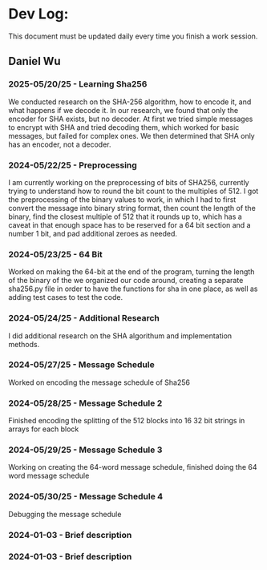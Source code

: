 # Dev Log:

This document must be updated daily every time you finish a work session.

## Daniel Wu

### 2025-05/20/25 - Learning Sha256
We conducted research on the SHA-256 algorithm, how to encode it, and what happens if we decode it. In our research, we found that only the encoder for SHA exists, but no decoder. At first we tried simple messages to encrypt with SHA and tried decoding them, which worked for basic messages, but failed for complex ones. We then determined that SHA only has an encoder, not a decoder. 

### 2024-05/22/25 - Preprocessing
I am currently working on the preprocessing of bits of SHA256, currently trying to understand how to round the bit count to the multiples of 512. I got the preprocessing of the binary values to work, in which I had to first convert the message into binary string format, then count the length of the binary, find the closest multiple of 512 that it rounds up to, which has a caveat in that enough space has to be reserved for a 64 bit section and a number 1 bit, and pad additional zeroes as needed.

### 2024-05/23/25 - 64 Bit
Worked on making the 64-bit at the end of the program, turning the length of the binary of the  we organized our code around, creating a separate sha256.py file in order to have the functions for sha in one place, as well as adding test cases to test the code.

### 2024-05/24/25 - Additional Research
I did additional research on the SHA algorithum and implementation methods.

### 2024-05/27/25 - Message Schedule
Worked on encoding the message  schedule of Sha256

### 2024-05/28/25 - Message Schedule 2
Finished encoding the splitting of the 512 blocks into 16 32 bit strings in arrays for each block

### 2024-05/29/25 - Message Schedule 3
Working on creating the 64-word message schedule, finished doing the 64 word message schedule
### 2024-05/30/25 - Message Schedule 4
Debugging the message schedule
### 2024-01-03 - Brief description

### 2024-01-03 - Brief description


